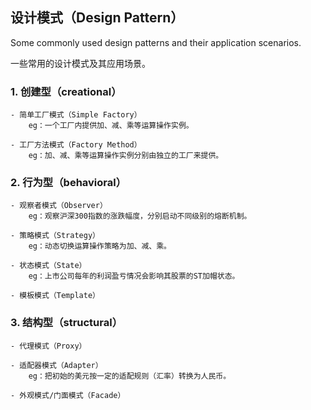 
## 设计模式（Design Pattern）
Some commonly used design patterns and their application scenarios.

一些常用的设计模式及其应用场景。

### 1. 创建型（creational）

    - 简单工厂模式（Simple Factory）
        eg：一个工厂内提供加、减、乘等运算操作实例。

    - 工厂方法模式（Factory Method）
        eg：加、减、乘等运算操作实例分别由独立的工厂来提供。

### 2. 行为型（behavioral）

    - 观察者模式（Observer）
        eg：观察沪深300指数的涨跌幅度，分别启动不同级别的熔断机制。

    - 策略模式（Strategy）
        eg：动态切换运算操作策略为加、减、乘。

    - 状态模式（State）
        eg：上市公司每年的利润盈亏情况会影响其股票的ST加帽状态。

    - 模板模式（Template）

### 3. 结构型（structural）

    - 代理模式（Proxy）

    - 适配器模式（Adapter）
        eg：把初始的美元按一定的适配规则（汇率）转换为人民币。

    - 外观模式/门面模式（Facade）
